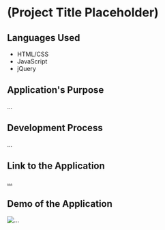# (Project Title Placeholder)

## Languages Used
* HTML/CSS
* JavaScript
* jQuery

## Application's Purpose
...

## Development Process
...

## Link to the Application
[...](...)

## Demo of the Application
![...](...)